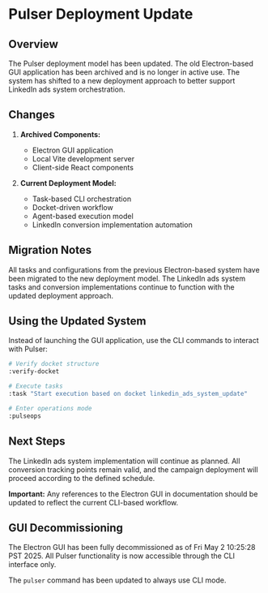 # Pulser Deployment Update

## Overview

The Pulser deployment model has been updated. The old Electron-based GUI application has been archived and is no longer in active use. The system has shifted to a new deployment approach to better support LinkedIn ads system orchestration.

## Changes

1. **Archived Components:**
   - Electron GUI application
   - Local Vite development server
   - Client-side React components

2. **Current Deployment Model:**
   - Task-based CLI orchestration
   - Docket-driven workflow
   - Agent-based execution model
   - LinkedIn conversion implementation automation

## Migration Notes

All tasks and configurations from the previous Electron-based system have been migrated to the new deployment model. The LinkedIn ads system tasks and conversion implementations continue to function with the updated deployment approach.

## Using the Updated System

Instead of launching the GUI application, use the CLI commands to interact with Pulser:

```bash
# Verify docket structure
:verify-docket

# Execute tasks
:task "Start execution based on docket linkedin_ads_system_update"

# Enter operations mode
:pulseops
```

## Next Steps

The LinkedIn ads system implementation will continue as planned. All conversion tracking points remain valid, and the campaign deployment will proceed according to the defined schedule.

**Important:** Any references to the Electron GUI in documentation should be updated to reflect the current CLI-based workflow.
## GUI Decommissioning

The Electron GUI has been fully decommissioned as of Fri May  2 10:25:28 PST 2025. All Pulser functionality is now accessible through the CLI interface only.

The `pulser` command has been updated to always use CLI mode.
